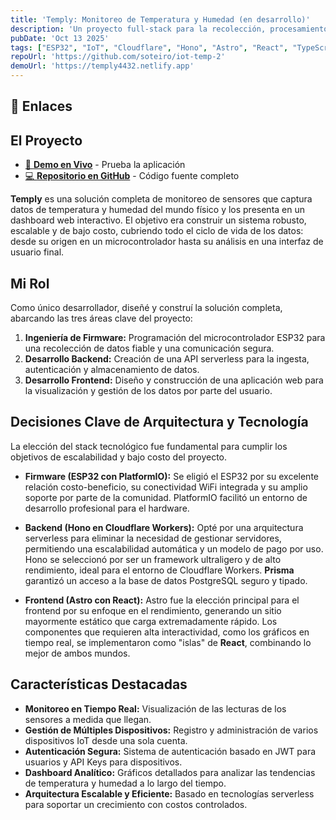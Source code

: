 ```yaml
---
title: 'Temply: Monitoreo de Temperatura y Humedad (en desarrollo)'
description: 'Un proyecto full-stack para la recolección, procesamiento y visualización de datos de sensores IoT en tiempo real, desde el firmware en un ESP32 hasta un dashboard web serverless.'
pubDate: 'Oct 13 2025'
tags: ["ESP32", "IoT", "Cloudflare", "Hono", "Astro", "React", "TypeScript", "PostgreSQL", "Prisma", "PlatformIO"]
repoUrl: 'https://github.com/soteiro/iot-temp-2'
demoUrl: 'https://temply4432.netlify.app'
---
```


## 🔗 Enlaces


## El Proyecto
<ul>
	<li>
		<a href="https://temply4432.netlify.app" target="_blank" rel="noopener noreferrer">🚀 <strong>Demo en Vivo</strong></a> - Prueba la aplicación
	</li>
	<li>
		<a href="https://github.com/soteiro/iot-temp-2" target="_blank" rel="noopener noreferrer">💻 <strong>Repositorio en GitHub</strong></a> - Código fuente completo
	</li>
</ul>

**Temply** es una solución completa de monitoreo de sensores que captura datos de temperatura y humedad del mundo físico y los presenta en un dashboard web interactivo. El objetivo era construir un sistema robusto, escalable y de bajo costo, cubriendo todo el ciclo de vida de los datos: desde su origen en un microcontrolador hasta su análisis en una interfaz de usuario final.

## Mi Rol

Como único desarrollador, diseñé y construí la solución completa, abarcando las tres áreas clave del proyecto:

1.  **Ingeniería de Firmware:** Programación del microcontrolador ESP32 para una recolección de datos fiable y una comunicación segura.
2.  **Desarrollo Backend:** Creación de una API serverless para la ingesta, autenticación y almacenamiento de datos.
3.  **Desarrollo Frontend:** Diseño y construcción de una aplicación web para la visualización y gestión de los datos por parte del usuario.

## Decisiones Clave de Arquitectura y Tecnología

La elección del stack tecnológico fue fundamental para cumplir los objetivos de escalabilidad y bajo costo del proyecto.

-   **Firmware (ESP32 con PlatformIO):** Se eligió el ESP32 por su excelente relación costo-beneficio, su conectividad WiFi integrada y su amplio soporte por parte de la comunidad. PlatformIO facilitó un entorno de desarrollo profesional para el hardware.

-   **Backend (Hono en Cloudflare Workers):** Opté por una arquitectura serverless para eliminar la necesidad de gestionar servidores, permitiendo una escalabilidad automática y un modelo de pago por uso. Hono se seleccionó por ser un framework ultraligero y de alto rendimiento, ideal para el entorno de Cloudflare Workers. **Prisma** garantizó un acceso a la base de datos PostgreSQL seguro y tipado.

-   **Frontend (Astro con React):** Astro fue la elección principal para el frontend por su enfoque en el rendimiento, generando un sitio mayormente estático que carga extremadamente rápido. Los componentes que requieren alta interactividad, como los gráficos en tiempo real, se implementaron como "islas" de **React**, combinando lo mejor de ambos mundos.

## Características Destacadas

-   **Monitoreo en Tiempo Real:** Visualización de las lecturas de los sensores a medida que llegan.
-   **Gestión de Múltiples Dispositivos:** Registro y administración de varios dispositivos IoT desde una sola cuenta.
-   **Autenticación Segura:** Sistema de autenticación basado en JWT para usuarios y API Keys para dispositivos.
-   **Dashboard Analítico:** Gráficos detallados para analizar las tendencias de temperatura y humedad a lo largo del tiempo.
-   **Arquitectura Escalable y Eficiente:** Basado en tecnologías serverless para soportar un crecimiento con costos controlados.

<!-- ## Desafíos y Aprendizajes

*(Esta sección es un marcador de posición para que la completes. Es una de las partes más importantes de un portafolio. Aquí tienes algunas ideas sobre qué escribir):*

*   **Ejemplo 1 (Técnico):** "Uno de los principales desafíos fue asegurar la comunicación entre el ESP32 y el backend en Cloudflare. Implementé un sistema de autenticación con API Key y Secret, y tuve que manejar cuidadosamente los reintentos de conexión en el firmware para evitar la pérdida de datos cuando la red WiFi era inestable. Esto me enseñó sobre la importancia de la resiliencia en sistemas distribuidos."

*   **Ejemplo 2 (Aprendizaje):** "Este proyecto fue mi primera inmersión profunda en arquitecturas serverless. Aprender a gestionar el estado y las conexiones a la base de datos desde un entorno como Cloudflare Workers fue un reto gratificante. Comprendí las ventajas y las limitaciones del cómputo en el borde (edge computing)." -->
